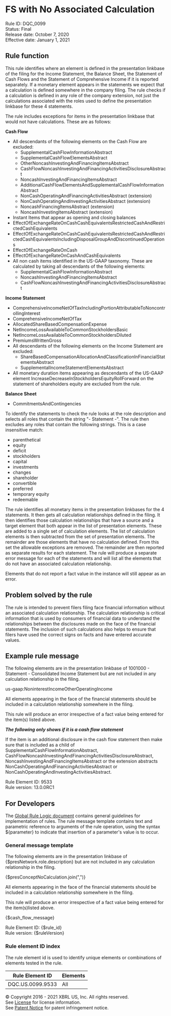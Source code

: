 # FS with No Associated Calculation  
Rule ID: DQC_0099  
Status: Final  
Release date: October 7, 2020  
Effective date: January 1, 2021  
  
## Rule function  
This rule identifies where an element is defined in the presentation linkbase of the filing for the Income Statement, the Balance Sheet, the Statement of Cash Flows and the Statement of Comprehensive Income if it is reported separately.   If a monetary element appears in the statements we expect that a calculation is defined somewhere in the company filing. The rule checks if a calculation is defined in any role of the company extension, not just the calculations associated with the roles used to define the presentation linkbase for these 4 statements.  
  
The rule includes exceptions for items in the presentation linkbase that would not have calculations.  These are as follows:  
  
**Cash Flow**  
*   All descendants of the following elements on the Cash Flow are excluded:  
    *   SupplementalCashFlowInformationAbstract  
    *   SupplementalCashFlowElementsAbstract  
    *   OtherNoncashInvestingAndFinancingItemsAbstract  
    *   CashFlowNoncashInvestingAndFinancingActivitiesDisclosureAbstract  
    *   NoncashInvestingAndFinancingItemsAbstract  
    *   AdditionalCashFlowElementsAndSupplementalCashFlowInformationAbstract  
    *   NonCashOperatingAndFinancingActivitiesAbstract (extension)  
    *   NonCashOperatingAndInvestingActivitiesAbstract (extension)
    *   NoncashFinancingItemsAbstract (extension) 
    *   NoncashInvestingItemsAbstract (extension)
*   Instant Items that appear as opening and closing balances  
*   EffectOfExchangeRateOnCashCashEquivalentsRestrictedCashAndRestrictedCashEquivalents  
*   EffectOfExchangeRateOnCashCashEquivalentsRestrictedCashAndRestrictedCashEquivalentsIncludingDisposalGroupAndDiscontinuedOperations  
*   EffectOfExchangeRateOnCash  
*   EffectOfExchangeRateOnCashAndCashEquivalents  
*   All non cash items identified in the US-GAAP taxonomy. These are calculated by taking all descendants of the following elements:  
    *   SupplementalCashFlowInformationAbstract  
    *   NoncashInvestingAndFinancingItemsAbstract  
    *   CashFlowNoncashInvestingAndFinancingActivitiesDisclosureAbstract  
  
**Income Statement**  
*   ComprehensiveIncomeNetOfTaxIncludingPortionAttributableToNoncontrollingInterest  
*   ComprehensiveIncomeNetOfTax  
*   AllocatedShareBasedCompensationExpense  
*   NetIncomeLossAvailableToCommonStockholdersBasic  
*   NetIncomeLossAvailableToCommonStockholdersDiluted
*   PremiumsWrittenGross
*   All descendants of the following elements on the Income Statement are excluded:
    *   ShareBasedCompensationAllocationAndClassificationInFinancialStatementsAbstract
    *   SupplementalIncomeStatementElementsAbstract
*   All monetary duration items appearing as descendants of the US-GAAP element IncreaseDecreaseInStockholdersEquityRollForward on the statement of shareholders equity are excluded from the rule.
  
**Balance Sheet**  
*   CommitmentsAndContingencies  
  
To identify the statements to check the rule looks at the role description and selects all roles that contain the string "- Statement -".  The rule then excludes any roles that contain the following strings.  This is a case insensitive match:  
  
*   parenthetical  
*   equity  
*   deficit  
*   stockholders  
*   capital  
*   investments  
*   changes
*   shareholder
*   convertible
*   preferred
*   temporary equity
*   redeemable
  
The rule identifies all monetary items in the presentation linkbases for the 4 statements. It then gets all calculation relationships defined in the filing. It then identifies those calculation relationships that have a source and a target element that both appear in the list of presentation elements. These are added to a single set of calculation elements.  The list of calculation elements is then subtracted from the set of presentation elements. The remainder are those elements that have no calculation defined. From this set the allowable exceptions are removed. The remainder are then reported as separate results for each statement. The rule will produce a separate error message for each of the statements and will list all the elements that do not have an associated calculation relationship.  
  
Elements that do not report a fact value in the instance will still appear as an error.  
  
## Problem solved by the rule  
  
The rule is intended to prevent filers filing face financial information without an associated calculation relationship. The calculation relationship is critical information that is used by consumers of financial data to understand the relationships between the disclosures made on the face of the financial statements.  The inclusion of such calculations also helps to ensure that filers have used the correct signs on facts and have entered accurate values.  
  
## Example rule message  
  
The following elements are in the presentation linkbase of 1001000 - Statement - Consolidated Income Statement but are not included in any calculation relationship in the filing.  
  
us-gaap:NoninterestIncomeOtherOperatingIncome  
  
All elements appearing in the face of the financial statements should be included in a calculation relationship somewhere in the filing.  
  
This rule will produce an error irrespective of a fact value being entered for the item(s) listed above.  
  
**_The following only shows if it is a cash flow statement_**  
  
If the item is an additional disclosure in the cash flow statement then make sure that is included as a child of SupplementalCashFlowInformationAbstract, CashFlowNoncashInvestingAndFinancingActivitiesDisclosureAbstract, NoncashInvestingAndFinancingItemsAbstract or the extension abstracts NonCashOperatingAndFinancingActivitiesAbstract or NonCashOperatingAndInvestingActivitiesAbstract.  
  
Rule Element ID: 9533  
Rule version: 13.0.0RC1  
  
## For Developers  
The [Global Rule Logic document](https://github.com/DataQualityCommittee/dqc_us_rules/blob/master/docs/GlobalRuleLogic.md) contains general guidelines for implementation of rules. The rule message template contains text and parametric reference to arguments of the rule operation, using the syntax ${parameter} to indicate that insertion of a parameter's value is to occur.  
  
### General message template  
The following elements are in the presentation linkbase of {$presNetwork.role.description} but are not included in any calculation relationship in the filing.  
  
{$presConceptNoCalculation.join(",")}  
  
All elements appearing in the face of the financial statements should be included in a calculation relationship somewhere in the filing.  
  
This rule will produce an error irrespective of a fact value being entered for the item(s)listed above.  
  
{$cash_flow_message}  
  
Rule Element ID: {$rule_id}  
Rule version: {$ruleVersion}  
  
### Rule element ID index  
The rule element id is used to identify unique elements or combinations of elements tested in the rule.  
   
|Rule Element ID|Elements|  
|--------|--------|  
|DQC.US.0099.9533|All|   
  
© Copyright 2016 - 2021 XBRL US, Inc. All rights reserved.   
See [License](https://xbrl.us/dqc-license) for license information.  
See [Patent Notice](https://xbrl.us/dqc-patent) for patent infringement notice.  
